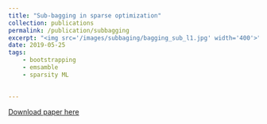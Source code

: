 ```yaml
---
title: "Sub-bagging in sparse optimization"
collection: publications
permalink: /publication/subbagging
excerpt: "<img src='/images/subbaging/bagging_sub_l1.jpg' width='400'>"
date: 2019-05-25
tags:
    - bootstrapping
    - emsamble
    - sparsity ML
    

---
```


[Download paper here](https://arxiv.org/pdf/1812.08808.pdf)

